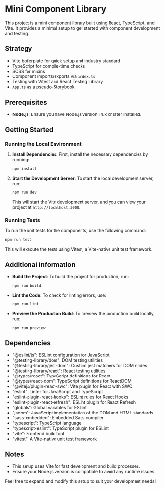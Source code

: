 # Mini Component Library

This project is a mini component library built using React, TypeScript, and Vite. It provides a minimal setup to get started with component development and testing.

## Strategy

- Vite boilerplate for quick setup and industry standard
- TypeScript for compile-time checks
- SCSS for mixins
- Component imports/exports via `index.ts`
- Testing with Vitest and React Testing Library
- `App.ts` as a pseudo-Storybook

## Prerequisites

- **Node.js**: Ensure you have Node.js version 14.x or later installed.

## Getting Started

### Running the Local Environment

1. **Install Dependencies**: First, install the necessary dependencies by running:

   ```bash
   npm install
   ```

2. **Start the Development Server**: To start the local development server, run:

   ```bash
   npm run dev
   ```

   This will start the Vite development server, and you can view your project at `http://localhost:3000`.

### Running Tests

To run the unit tests for the components, use the following command:

```bash
npm run test
```

This will execute the tests using Vitest, a Vite-native unit test framework.

## Additional Information

- **Build the Project**: To build the project for production, run:

  ```bash
  npm run build
  ```

- **Lint the Code**: To check for linting errors, use:

  ```bash
  npm run lint
  ```

- **Preview the Production Build**: To preview the production build locally, run:

  ```bash
  npm run preview
  ```

## Dependencies

- "@eslint/js": ESLint configuration for JavaScript
- "@testing-library/dom": DOM testing utilities
- "@testing-library/jest-dom": Custom jest matchers for DOM nodes
- "@testing-library/react": React testing utilities
- "@types/react": TypeScript definitions for React
- "@types/react-dom": TypeScript definitions for ReactDOM
- "@vitejs/plugin-react-swc": Vite plugin for React with SWC
- "eslint": Linter for JavaScript and TypeScript
- "eslint-plugin-react-hooks": ESLint rules for React Hooks
- "eslint-plugin-react-refresh": ESLint plugin for React Refresh
- "globals": Global variables for ESLint
- "jsdom": JavaScript implementation of the DOM and HTML standards
- "sass-embedded": Embedded Sass compiler
- "typescript": TypeScript language
- "typescript-eslint": TypeScript plugin for ESLint
- "vite": Frontend build tool
- "vitest": A Vite-native unit test framework

## Notes

- This setup uses Vite for fast development and build processes.
- Ensure your Node.js version is compatible to avoid any runtime issues.

Feel free to expand and modify this setup to suit your development needs!